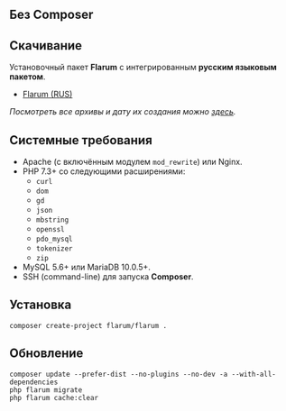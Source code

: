 ## Без Composer

## Скачивание

Установочный пакет **Flarum** с интегрированным **русским языковым пакетом**.

- [Flarum (RUS)](https://github.com/flarum-download/storage/raw/main/flarum.rus.tar.xz)

*Посмотреть все архивы и дату их создания можно [здесь](https://github.com/flarum-download/storage).*

## Системные требования

- Apache (с включённым модулем `mod_rewrite`) или Nginx.
- PHP 7.3+ со следующими расширениями:
  - `curl`
  - `dom`
  - `gd`
  - `json`
  - `mbstring`
  - `openssl`
  - `pdo_mysql`
  - `tokenizer`
  - `zip`
- MySQL 5.6+ или MariaDB 10.0.5+.
- SSH (command-line) для запуска **Composer**.

## Установка

```
composer create-project flarum/flarum .
```

## Обновление

```
composer update --prefer-dist --no-plugins --no-dev -a --with-all-dependencies
php flarum migrate
php flarum cache:clear
```

